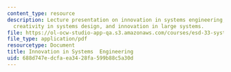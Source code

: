 ```yaml
---
content_type: resource
description: Lecture presentation on innovation in systems engineering, individuals'
  creativity in systems design, and innovation in large systems.
file: https://ol-ocw-studio-app-qa.s3.amazonaws.com/courses/esd-33-systems-engineering-summer-2010/688d747edcfaea3428fa599b88c5a30d_MITESD_33SUM10_lec05.pdf
file_type: application/pdf
resourcetype: Document
title: Innovation in Systems  Engineering
uid: 688d747e-dcfa-ea34-28fa-599b88c5a30d
---
```

